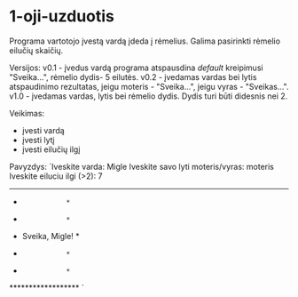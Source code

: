 # 1-oji-uzduotis

Programa vartotojo įvestą vardą įdeda į rėmelius. Galima pasirinkti rėmelio eilučių skaičių.

Versijos:
v0.1 - įvedus vardą programa atspausdina *default* kreipimusi "Sveika...", rėmelio dydis- 5 eilutės.
v0.2 - įvedamas vardas bei lytis atspaudinimo rezultatas, jeigu moteris - "Sveika...", jeigu vyras - "Sveikas...".
v1.0 - įvedamas vardas, lytis bei rėmelio dydis. Dydis turi būti didesnis nei 2.

Veikimas:
- įvesti vardą
- įvesti lytį
- įvesti eilučių ilgį

Pavyzdys: 
`Iveskite varda: 
Migle
Iveskite savo lyti moteris/vyras: 
moteris
Iveskite eiluciu ilgi (>2): 
7
******************
*                *
*                *
* Sveika, Migle! *
*                *
*                *
****************** `
